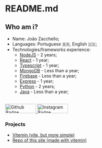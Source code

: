 # README.md
## Who am i?
- Name: João Zacchello;
- Languages: Portuguese 🇧🇷, English 🇺🇸;
- Technologies/frameworks experience:
  - [NodeJS](https://nodejs.org/en/about) - 2 years;
  - [React](https://react.dev) - 1 year;
  - [Typescript](https://www.typescriptlang.org) - 1 year;
  - [MongoDB](https://www.mongodb.com/atlas/database) - Less than a year;
  - [Firebase](https://firebase.google.com/?hl=en) - Less than a year;
  - [Express](https://expressjs.com) - 1 year;
  - [Python](https://www.python.org) - 2 years;
  - [Java](https://www.java.com/en/download/help/whatis_java.html) - Less than a year;

<br>

<a href="https://www.github.com/xongs08">
  <img src="https://img.shields.io/badge/github-%23121011.svg?style=for-the-badge&logo=github&logoColor=white" alt="Github Badge" width="100px" height="30px" />
</a>

<a href="https://www.instagram.com/xongs.og">
  <img src="https://img.shields.io/badge/Instagram-%23E4405F.svg?style=for-the-badge&logo=Instagram&logoColor=white" alt="Instagram Badge" width="100px" height="30px" />
</a>

### Projects
- [Vitemin (vite, but more simple)](https://github.com/zacchellodev/vitemin)
- [Repo of this site (made with vitemin)](https://github.com/xongs08/new-portfolio)
